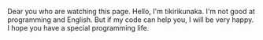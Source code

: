 Dear you who are watching this page.
Hello, I'm tikirikunaka.
I'm not good at programming and English.
But if my code can help you, I will be very happy.
I hope you have a special programming life.
